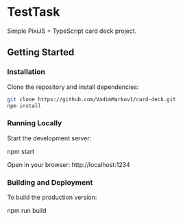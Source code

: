 # TestTask 

Simple PixiJS + TypeScript card deck project.

## Getting Started

### Installation

Clone the repository and install dependencies:

```bash
git clone https://github.com/VadimMarkov1/card-deck.git
npm install
```
### Running Locally
Start the development server:

npm start

Open in your browser: http://localhost:1234

### Building and Deployment
To build the production version:

npm run build
